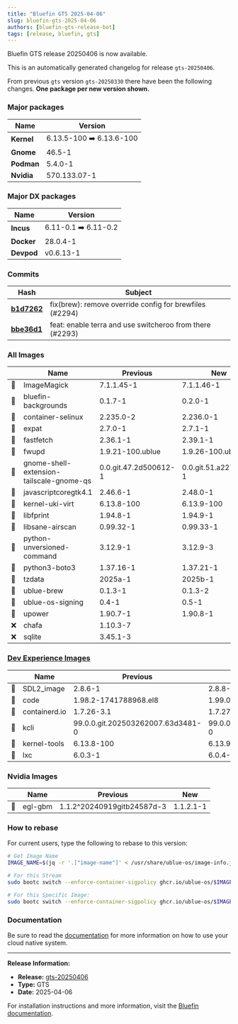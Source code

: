 ```yaml
---
title: "Bluefin GTS 2025-04-06"
slug: bluefin-gts-2025-04-06
authors: [bluefin-gts-release-bot]
tags: [release, bluefin, gts]
---
```


Bluefin GTS release 20250406 is now available.

<!--truncate-->

This is an automatically generated changelog for release `gts-20250406`.

From previous `gts` version `gts-20250330` there have been the following changes. **One package per new version shown.**

### Major packages

| Name       | Version                  |
| ---------- | ------------------------ |
| **Kernel** | 6.13.5-100 ➡️ 6.13.6-100 |
| **Gnome**  | 46.5-1                   |
| **Podman** | 5.4.0-1                  |
| **Nvidia** | 570.133.07-1             |

### Major DX packages

| Name       | Version              |
| ---------- | -------------------- |
| **Incus**  | 6.11-0.1 ➡️ 6.11-0.2 |
| **Docker** | 28.0.4-1             |
| **Devpod** | v0.6.13-1            |

### Commits

| Hash                                                                                               | Subject                                                  |
| -------------------------------------------------------------------------------------------------- | -------------------------------------------------------- |
| **[b1d7262](https://github.com/ublue-os/bluefin/commit/b1d7262e6000c2f0080e0ec5393caac301b5a940)** | fix(brew): remove override config for brewfiles (#2294)  |
| **[bbe36d1](https://github.com/ublue-os/bluefin/commit/bbe36d162aec25f1ff0f1614cf688420e112376c)** | feat: enable terra and use switcheroo from there (#2293) |

### All Images

|     | Name                                     | Previous              | New                   |
| --- | ---------------------------------------- | --------------------- | --------------------- |
| 🔄  | ImageMagick                              | 7.1.1.45-1            | 7.1.1.46-1            |
| 🔄  | bluefin-backgrounds                      | 0.1.7-1               | 0.2.0-1               |
| 🔄  | container-selinux                        | 2.235.0-2             | 2.236.0-1             |
| 🔄  | expat                                    | 2.7.0-1               | 2.7.1-1               |
| 🔄  | fastfetch                                | 2.36.1-1              | 2.39.1-1              |
| 🔄  | fwupd                                    | 1.9.21-100.ublue      | 1.9.26-100.ublue      |
| 🔄  | gnome-shell-extension-tailscale-gnome-qs | 0.0.git.47.2d500612-1 | 0.0.git.51.a2270bae-1 |
| 🔄  | javascriptcoregtk4.1                     | 2.46.6-1              | 2.48.0-1              |
| 🔄  | kernel-uki-virt                          | 6.13.8-100            | 6.13.9-100            |
| 🔄  | libfprint                                | 1.94.8-1              | 1.94.9-1              |
| 🔄  | libsane-airscan                          | 0.99.32-1             | 0.99.33-1             |
| 🔄  | python-unversioned-command               | 3.12.9-1              | 3.12.9-3              |
| 🔄  | python3-boto3                            | 1.37.16-1             | 1.37.21-1             |
| 🔄  | tzdata                                   | 2025a-1               | 2025b-1               |
| 🔄  | ublue-brew                               | 0.1.3-1               | 0.1.3-2               |
| 🔄  | ublue-os-signing                         | 0.4-1                 | 0.5-1                 |
| 🔄  | upower                                   | 1.90.7-1              | 1.90.8-1              |
| ❌  | chafa                                    | 1.10.3-7              |                       |
| ❌  | sqlite                                   | 3.45.1-3              |                       |

### [Dev Experience Images](https://docs.projectbluefin.io/bluefin-dx)

|     | Name          | Previous                          | New                               |
| --- | ------------- | --------------------------------- | --------------------------------- |
| 🔄  | SDL2_image    | 2.8.6-1                           | 2.8.8-1                           |
| 🔄  | code          | 1.98.2-1741788968.el8             | 1.99.0-1743632525.el8             |
| 🔄  | containerd.io | 1.7.26-3.1                        | 1.7.27-3.1                        |
| 🔄  | kcli          | 99.0.0.git.202503262007.63d3481-0 | 99.0.0.git.202504041447.207141c-0 |
| 🔄  | kernel-tools  | 6.13.8-100                        | 6.13.9-100                        |
| 🔄  | lxc           | 6.0.3-1                           | 6.0.4-0.1                         |

### Nvidia Images

|     | Name    | Previous                   | New       |
| --- | ------- | -------------------------- | --------- |
| 🔄  | egl-gbm | 1.1.2^20240919gitb24587d-3 | 1.1.2.1-1 |

### How to rebase

For current users, type the following to rebase to this version:

```bash
# Get Image Name
IMAGE_NAME=$(jq -r '.["image-name"]' < /usr/share/ublue-os/image-info.json)

# For this Stream
sudo bootc switch --enforce-container-sigpolicy ghcr.io/ublue-os/$IMAGE_NAME:gts

# For this Specific Image:
sudo bootc switch --enforce-container-sigpolicy ghcr.io/ublue-os/$IMAGE_NAME:gts-20250406
```

### Documentation

Be sure to read the [documentation](https://docs.projectbluefin.io/) for more information
on how to use your cloud native system.

---

**Release Information:**

- **Release:** [gts-20250406](https://github.com/ublue-os/bluefin/releases/tag/gts-20250406)
- **Type:** GTS
- **Date:** 2025-04-06

For installation instructions and more information, visit the [Bluefin documentation](https://docs.projectbluefin.io/).
